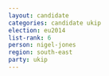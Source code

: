 ```yaml
---
layout: candidate
categories: candidate ukip
election: eu2014
list-rank: 6
person: nigel-jones
region: south-east
party: ukip
---
```

